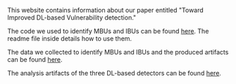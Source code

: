 This website contains information about our paper entitled "Toward Improved DL-based Vulnerability detection."

The code we used to identify MBUs and IBUs can be found [here](). The readme file inside details how to use them.

The data we collected to identify MBUs and IBUs and the produced artifacts can be found [here]().

The analysis artifacts of the three DL-based detectors can be found [here]().
